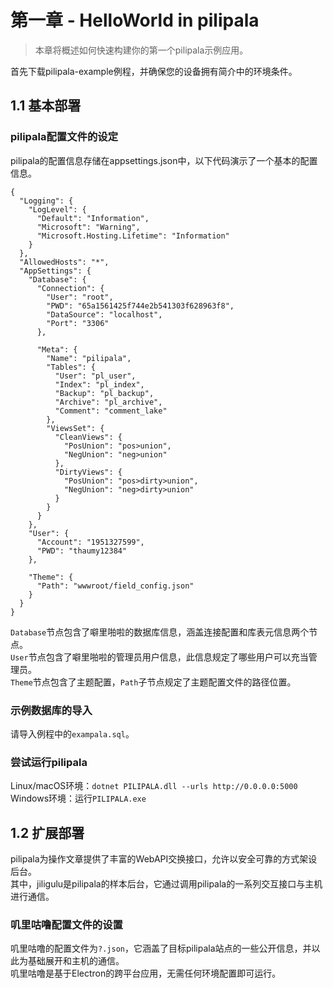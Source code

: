 # 第一章 - HelloWorld in pilipala

> 本章将概述如何快速构建你的第一个pilipala示例应用。

首先下载pilipala-example例程，并确保您的设备拥有简介中的环境条件。

## 1.1 基本部署

### pilipala配置文件的设定

pilipala的配置信息存储在appsettings.json中，以下代码演示了一个基本的配置信息。

<pre><code>{
  "Logging": {
    "LogLevel": {
      "Default": "Information",
      "Microsoft": "Warning",
      "Microsoft.Hosting.Lifetime": "Information"
    }
  },
  "AllowedHosts": "*",
  "AppSettings": {
    "Database": {
      "Connection": {
        "User": "root",
        "PWD": "65a1561425f744e2b541303f628963f8",
        "DataSource": "localhost",
        "Port": "3306"
      },

      "Meta": {
        "Name": "pilipala",
        "Tables": {
          "User": "pl_user",
          "Index": "pl_index",
          "Backup": "pl_backup",
          "Archive": "pl_archive",
          "Comment": "comment_lake"
        },
        "ViewsSet": {
          "CleanViews": {
            "PosUnion": "pos>union",
            "NegUnion": "neg>union"
          },
          "DirtyViews": {
            "PosUnion": "pos>dirty>union",
            "NegUnion": "neg>dirty>union"
          }
        }
      }
    },
    "User": {
      "Account": "1951327599",
      "PWD": "thaumy12384"
    },

    "Theme": {
      "Path": "wwwroot/field_config.json"
    }
  }
}</code></pre>

`Database`节点包含了噼里啪啦的数据库信息，涵盖连接配置和库表元信息两个节点。  
`User`节点包含了噼里啪啦的管理员用户信息，此信息规定了哪些用户可以充当管理员。  
`Theme`节点包含了主题配置，`Path`子节点规定了主题配置文件的路径位置。

### 示例数据库的导入

请导入例程中的`exampala.sql`。

### 尝试运行pilipala

Linux/macOS环境：`dotnet PILIPALA.dll --urls http://0.0.0.0:5000`
Windows环境：运行`PILIPALA.exe`

## 1.2 扩展部署

pilipala为操作文章提供了丰富的WebAPI交换接口，允许以安全可靠的方式架设后台。  
其中，jiligulu是pilipala的样本后台，它通过调用pilipala的一系列交互接口与主机进行通信。

### 叽里咕噜配置文件的设置

叽里咕噜的配置文件为`?.json`，它涵盖了目标pilipala站点的一些公开信息，并以此为基础展开和主机的通信。  
叽里咕噜是基于Electron的跨平台应用，无需任何环境配置即可运行。
